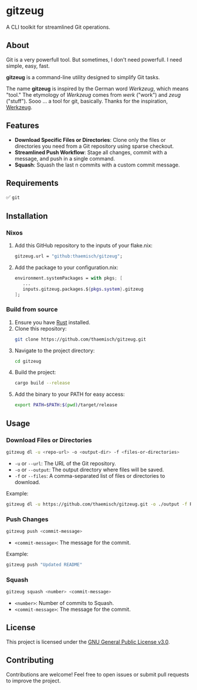 # gitzeug

A CLI toolkit for streamlined Git operations.

## About
Git is a very powerfull tool. But sometimes, I don't need powerfull. I need simple, easy, fast.

**gitzeug** is a command-line utility designed to simplify Git tasks. 

The name **gitzeug** is inspired by the German word *Werkzeug*, which means "tool." The etymology of *Werkzeug* comes from *werk* ("work") and *zeug* ("stuff"). Sooo ... a tool for git, basically. Thanks for the inspiration, [Werkzeug](https://github.com/pallets/werkzeug).

## Features

- **Download Specific Files or Directories**: Clone only the files or directories you need from a Git repository using sparse checkout.
- **Streamlined Push Workflow**: Stage all changes, commit with a message, and push in a single command.
- **Squash**: Squash the last n commits with a custom commit message.

## Requirements
✅ `git`
## Installation

### Nixos
1. Add this GitHub repository to the inputs of your flake.nix:
   ```nix
   gitzeug.url = "github:thaemisch/gitzeug";
   ```
2. Add the package to your configuration.nix:
   ```nix
   environment.systemPackages = with pkgs; [
      ...
      inputs.gitzeug.packages.${pkgs.system}.gitzeug
   ];
   ```
### Build from source
1. Ensure you have [Rust](https://www.rust-lang.org/) installed.
2. Clone this repository:
   ```sh
   git clone https://github.com/thaemisch/gitzeug.git
   ```
3. Navigate to the project directory:
   ```sh
   cd gitzeug
   ```
4. Build the project:
   ```sh
   cargo build --release
   ```
5. Add the binary to your PATH for easy access:
   ```sh
   export PATH=$PATH:$(pwd)/target/release
   ```

## Usage

### Download Files or Directories

```sh
gitzeug dl -u <repo-url> -o <output-dir> -f <files-or-directories>
```

- `-u` or `--url`: The URL of the Git repository.
- `-o` or `--output`: The output directory where files will be saved.
- `-f` or `--files`: A comma-separated list of files or directories to download.

Example:
```sh
gitzeug dl -u https://github.com/thaemisch/gitzeug.git -o ./output -f README.md,src
```

### Push Changes

```sh
gitzeug push <commit-message>
```

- `<commit-message>`: The message for the commit.

Example:
```sh
gitzeug push "Updated README"
```
### Squash
```sh 
gitzeug squash <number> <commit-message>
```

- `<number>`: Number of commits to Squash.
- `<commit-message>`: The message for the commit.

## License

This project is licensed under the [GNU General Public License v3.0](LICENSE).

## Contributing

Contributions are welcome! Feel free to open issues or submit pull requests to improve the project.
